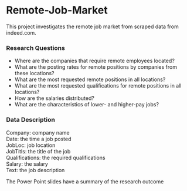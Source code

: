 # Remote-Job-Market
This project investigates the remote job market from scraped data from indeed.com.

### Research Questions
- Where are the companies that require remote employees located?
- What are the posting rates for remote positions by companies from these locations?
- What are the most requested remote positions in all locations?
- What are the most requested qualifications for remote positions in all locations?
- How are the salaries distributed?
- What are the characteristics of lower- and higher-pay jobs?

### Data Description
Company: company name <br>
Date: the time a job posted <br>
JobLoc: job location <br>
JobTitls: the title of the job <br>
Qualifications: the required qualifications <br>
Salary: the salary <br>
Text: the job description <br>

The Power Point slides have a summary of the research outcome
